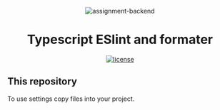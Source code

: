 <p align="center">
  <img src="uml.png?raw=true" alt="assignment-backend"></a>
</p>

<h1 align="center">Typescript ESlint and formater</h1>

<div align="center">

[![license](https://img.shields.io/badge/license-MIT-blue.svg)](https://github.com/captain-fatbeard/setup-typescript-eslint-prettier/blob/main/LICENSE)

</div>

## This repository

To use settings copy files into your project.
